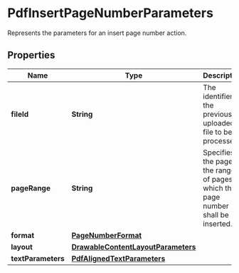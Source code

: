 

# PdfInsertPageNumberParameters

Represents the parameters for an insert page number action.
## Properties

Name | Type | Description | Notes
------------ | ------------- | ------------- | -------------
**fileId** | **String** | The identifier of the previously uploaded file to be processed. | 
**pageRange** | **String** | Specifies the page or the range of pages on which the page number shall be inserted. | 
**format** | [**PageNumberFormat**](PageNumberFormat.md) |  |  [optional]
**layout** | [**DrawableContentLayoutParameters**](DrawableContentLayoutParameters.md) |  |  [optional]
**textParameters** | [**PdfAlignedTextParameters**](PdfAlignedTextParameters.md) |  |  [optional]



